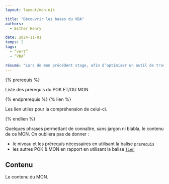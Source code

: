 ```yaml
---
layout: layout/mon.njk

title: "Découvrir les bases du VBA"
authors:
  - Esther Henry

date: 2024-11-01
temps: 2
tags:
  - “vert”
  - “VBA”

résumé: "Lors de mon précédent stage, afin d’optimiser un outil de travail sur Excel, j’ai dû créer une macro. N'ayant aucune connaissance en VBA, je l’ai réalisée en utilisant l’enregistrement automatique, ce qui complique la modification et la maintenance ultérieures. J’aimerais donc apprendre les bases de VBA pour être capable de créer, par exemple, une macro simple permettant de modifier l’affichage d’une page."
---
```


{% prerequis %}

Liste des prérequis du POK ET/OU MON

{% endprerequis %}
{% lien %}

Les lien utiles pour la compréhension de celui-ci.

{% endlien %}

Quelques phrases permettant de connaître, sans jargon ni blabla, le contenu de ce MON. On oubliera pas de donner :

- le niveau et les prérequis nécessaires en utilisant la balise [`prerequis`](/cs/contribuer-au-site/#prerequis)
- les autres POK & MON en rapport en utilisant la balise [`lien`](/cs/contribuer-au-site/#lien)

## Contenu

Le contenu du MON.
